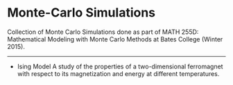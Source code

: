 # Monte-Carlo Simulations

Collection of Monte Carlo Simulations done as part of MATH 255D: Mathematical Modeling with Monte Carlo Methods at Bates College (Winter 2015).

___



  * Ising Model
A study of the properties of a two-dimensional ferromagnet with respect to its magnetization and energy at different temperatures.
